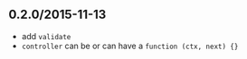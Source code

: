## 0.2.0/2015-11-13

- add `validate`
- `controller` can be or can have a `function (ctx, next) {}`
